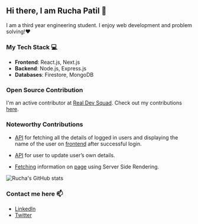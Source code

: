 ## Hi there, I am Rucha Patil 👋

I am a third year engineering student. I enjoy web development and problem solving!❤️
### My Tech Stack 💻
- **Frontend**: React.js, Next.js
- **Backend**: Node.js, Express.js
- **Databases**: Firestore, MongoDB

### Open Source Contribution
I'm an active contributor at [Real Dev Squad](https://github.com/Real-Dev-Squad). Check out my contributions [here](https://members.realdevsquad.com/rucha).

### Noteworthy Contributions
- [API](https://github.com/Real-Dev-Squad/website-backend/pull/46/files) for fetching all the details of logged in users and displaying the name of the user on [frontend](https://github.com/Real-Dev-Squad/website-welcome/pull/64) after successful login.

- [API](https://github.com/Real-Dev-Squad/website-backend/pull/75) for user to update user’s own details.

- [Fetching](https://github.com/Real-Dev-Squad/website-members/pull/99) information on [page](https://members.realdevsquad.com/rucha) using Server Side Rendering.


![Rucha's GitHub stats](https://github-readme-stats.vercel.app/api?username=Rucha1499&&hide=stars&show_icons=true)

### Contact me here 📫
- [LinkedIn](https://www.linkedin.com/in/rucha14/)
- [Twitter](https://twitter.com/Rucha1499)

<!--
**Rucha1499/Rucha1499** is a ✨ _special_ ✨ repository because its `README.md` (this file) appears on your GitHub profile.

Here are some ideas to get you started:

- 🔭 I’m currently working on ...
- 🌱 I’m currently learning ...
- 👯 I’m looking to collaborate on ...
- 🤔 I’m looking for help with ...
- 💬 Ask me about ...
- 📫 How to reach me: ...
- 😄 Pronouns: ...
- ⚡ Fun fact: ...
-->
